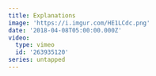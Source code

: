 ```yaml
---
title: Explanations
image: 'https://i.imgur.com/HE1LCdc.png'
date: '2018-04-08T05:00:00.000Z'
video:
  type: vimeo
  id: '263935120'
series: untapped
---
```



